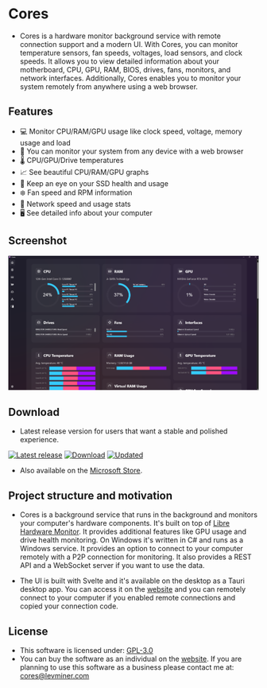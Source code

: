 # Cores

-   Cores is a hardware monitor background service with remote connection support and a modern UI. With Cores, you can monitor temperature sensors, fan speeds, voltages, load sensors, and clock speeds. It allows you to view detailed information about your motherboard, CPU, GPU, RAM, BIOS, drives, fans, monitors, and network interfaces. Additionally, Cores enables you to monitor your system remotely from anywhere using a web browser.

## Features

-   💻 Monitor CPU/RAM/GPU usage like clock speed, voltage, memory usage and load
-   📡 You can monitor your system from any device with a web browser
-   🌡️ CPU/GPU/Drive temperatures
-   📈 See beautiful CPU/RAM/GPU graphs
-   💾 Keep an eye on your SSD health and usage
-   ❄️ Fan speed and RPM information
-   🛜 Network speed and usage stats
-   🖥️ See detailed info about your computer

## Screenshot

<img src="https://raw.githubusercontent.com/Levminer/cores/dev/.github/screenshots/home.png?raw=true">

## Download

-   Latest release version for users that want a stable and polished experience.

[![Latest release](https://img.shields.io/github/v/release/levminer/cores?label=Release)](https://github.com/Levminer/cores/releases/latest)
[![Download](https://img.shields.io/badge/Windows,%20Linux,%20macOS-download-brightgreen)](https://cores.levminer.com/#downloads)
[![Updated](https://img.shields.io/github/last-commit/levminer/cores/dev?color=yellowgreen&label=Updated)](https://github.com/Levminer/cores)

-   Also available on the [Microsoft Store](https://link.levminer.com/cores-ms-store).

## Project structure and motivation

-   Cores is a background service that runs in the background and monitors your computer's hardware components. It's built on top of [Libre Hardware Monitor](https://github.com/LibreHardwareMonitor/LibreHardwareMonitor). It provides additional features like GPU usage and drive health monitoring. On Windows it's written in C# and runs as a Windows service. It provides an option to connect to your computer remotely with a P2P connection for monitoring. It also provides a REST API and a WebSocket server if you want to use the data.

-   The UI is built with Svelte and it's available on the desktop as a Tauri desktop app. You can access it on the [website](https://cores.levminer.com/home) and you can remotely connect to your computer if you enabled remote connections and copied your connection code.

## License

-   This software is licensed under: [GPL-3.0](https://github.com/Levminer/cores/blob/dev/LICENSE.md)
-   You can buy the software as an individual on the [website](https://cores.levminer.com/#pricing). If you are planning to use this software as a business please contact me at: cores@levminer.com
